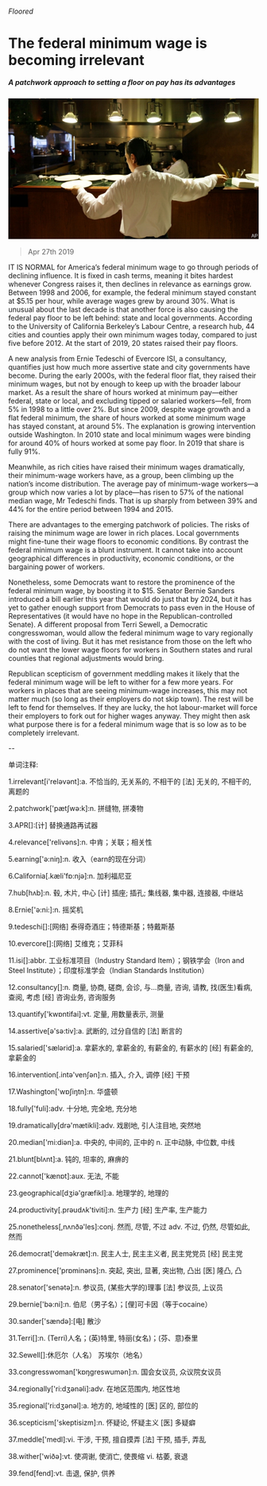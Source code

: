 ###### Floored

# The federal minimum wage is becoming irrelevant 

##### A patchwork approach to setting a floor on pay has its advantages 

![image](images/20190427_USP505.jpg) 

> Apr 27th 2019 

IT IS NORMAL for America’s federal minimum wage to go through periods of declining influence. It is fixed in cash terms, meaning it bites hardest whenever Congress raises it, then declines in relevance as earnings grow. Between 1998 and 2006, for example, the federal minimum stayed constant at $5.15 per hour, while average wages grew by around 30%. What is unusual about the last decade is that another force is also causing the federal pay floor to be left behind: state and local governments. According to the University of California Berkeley’s Labour Centre, a research hub, 44 cities and counties apply their own minimum wages today, compared to just five before 2012. At the start of 2019, 20 states raised their pay floors. 

A new analysis from Ernie Tedeschi of Evercore ISI, a consultancy, quantifies just how much more assertive state and city governments have become. During the early 2000s, with the federal floor flat, they raised their minimum wages, but not by enough to keep up with the broader labour market. As a result the share of hours worked at minimum pay—either federal, state or local, and excluding tipped or salaried workers—fell, from 5% in 1998 to a little over 2%. But since 2009, despite wage growth and a flat federal minimum, the share of hours worked at some minimum wage has stayed constant, at around 5%. The explanation is growing intervention outside Washington. In 2010 state and local minimum wages were binding for around 40% of hours worked at some pay floor. In 2019 that share is fully 91%. 

Meanwhile, as rich cities have raised their minimum wages dramatically, their minimum-wage workers have, as a group, been climbing up the nation’s income distribution. The average pay of minimum-wage workers—a group which now varies a lot by place—has risen to 57% of the national median wage, Mr Tedeschi finds. That is up sharply from between 39% and 44% for the entire period between 1994 and 2015. 

There are advantages to the emerging patchwork of policies. The risks of raising the minimum wage are lower in rich places. Local governments might fine-tune their wage floors to economic conditions. By contrast the federal minimum wage is a blunt instrument. It cannot take into account geographical differences in productivity, economic conditions, or the bargaining power of workers. 

Nonetheless, some Democrats want to restore the prominence of the federal minimum wage, by boosting it to $15. Senator Bernie Sanders introduced a bill earlier this year that would do just that by 2024, but it has yet to gather enough support from Democrats to pass even in the House of Representatives (it would have no hope in the Republican-controlled Senate). A different proposal from Terri Sewell, a Democratic congresswoman, would allow the federal minimum wage to vary regionally with the cost of living. But it has met resistance from those on the left who do not want the lower wage floors for workers in Southern states and rural counties that regional adjustments would bring. 

Republican scepticism of government meddling makes it likely that the federal minimum wage will be left to wither for a few more years. For workers in places that are seeing minimum-wage increases, this may not matter much (so long as their employers do not skip town). The rest will be left to fend for themselves. If they are lucky, the hot labour-market will force their employers to fork out for higher wages anyway. They might then ask what purpose there is for a federal minimum wage that is so low as to be completely irrelevant. 

-- 

 单词注释:

1.irrelevant[i'relәvәnt]:a. 不恰当的, 无关系的, 不相干的 [法] 无关的, 不相干的, 离题的 

2.patchwork['pætʃwә:k]:n. 拼缝物, 拼凑物 

3.APR[]:[计] 替换通路再试器 

4.relevance['relivәns]:n. 中肯；关联；相关性 

5.earning['ә:niŋ]:n. 收入（earn的现在分词） 

6.California[.kæli'fɒ:njә]:n. 加利福尼亚 

7.hub[hʌb]:n. 毂, 木片, 中心 [计] 插座; 插孔; 集线器, 集中器, 连接器, 中继站 

8.Ernie['ә:ni:]:n. 摇奖机 

9.tedeschi[]:[网络] 泰得奇酒庄；特德斯基；特戴斯基 

10.evercore[]:[网络] 艾维克；艾菲科 

11.isi[]:abbr. 工业标准项目（Industry Standard Item）；钢铁学会（Iron and Steel Institute）；印度标准学会（Indian Standards Institution） 

12.consultancy[]:n. 商量, 协商, 磋商, 会诊, 与...商量, 咨询, 请教, 找(医生)看病, 查阅, 考虑 [经] 咨询业务, 咨询服务 

13.quantify['kwɒntifai]:vt. 定量, 用数量表示, 测量 

14.assertive[ә'sә:tiv]:a. 武断的, 过分自信的 [法] 断言的 

15.salaried['sælәrid]:a. 拿薪水的, 拿薪金的, 有薪金的, 有薪水的 [经] 有薪金的, 拿薪金的 

16.intervention[.intә'venʃәn]:n. 插入, 介入, 调停 [经] 干预 

17.Washington['wɒʃiŋtn]:n. 华盛顿 

18.fully['fuli]:adv. 十分地, 完全地, 充分地 

19.dramatically[drә'mætikli]:adv. 戏剧地, 引人注目地, 突然地 

20.median['mi:diәn]:a. 中央的, 中间的, 正中的 n. 正中动脉, 中位数, 中线 

21.blunt[blʌnt]:a. 钝的, 坦率的, 麻痹的 

22.cannot['kænɒt]:aux. 无法, 不能 

23.geographical[dʒiә'græfikl]:a. 地理学的, 地理的 

24.productivity[.prәudʌk'tiviti]:n. 生产力 [经] 生产率, 生产能力 

25.nonetheless[,nʌnðә'les]:conj. 然而, 尽管, 不过 adv. 不过, 仍然, 尽管如此, 然而 

26.democrat['demәkræt]:n. 民主人士, 民主主义者, 民主党党员 [经] 民主党 

27.prominence['prɒminәns]:n. 突起, 突出, 显著, 突出物, 凸出 [医] 隆凸, 凸 

28.senator['senәtә]:n. 参议员, (某些大学的)理事 [法] 参议员, 上议员 

29.bernie['bә:ni]:n. 伯尼（男子名）；[俚]可卡因（等于cocaine） 

30.sander['sændә]:[电] 散沙 

31.Terri[]:n. (Terri)人名；(英)特里, 特丽(女名)；(芬、意)泰里 

32.Sewell[]:休厄尔（人名） 苏埃尔（地名） 

33.congresswoman['kɒŋgreswumәn]:n. 国会女议员, 众议院女议员 

34.regionally['ri:dʒәnәli]:adv. 在地区范围内, 地区性地 

35.regional['ri:dʒәnәl]:a. 地方的, 地域性的 [医] 区的, 部位的 

36.scepticism['skeptisizm]:n. 怀疑论, 怀疑主义 [医] 多疑癖 

37.meddle['medl]:vi. 干涉, 干预, 擅自摸弄 [法] 干预, 插手, 弄乱 

38.wither['wiðә]:vt. 使凋谢, 使消亡, 使畏缩 vi. 枯萎, 衰退 

39.fend[fend]:vt. 击退, 保护, 供养 

